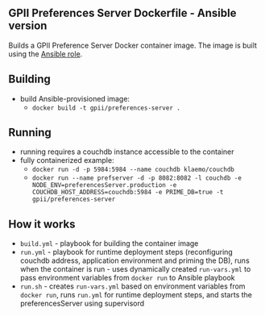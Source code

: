 ## GPII Preferences Server Dockerfile - Ansible version

Builds a GPII Preference Server Docker container image. The image is built using the [Ansible role](https://github.com/gpii-ops/ansible-preferences-server).

## Building

- build Ansible-provisioned image:
    - `docker build -t gpii/preferences-server .`

## Running

- running requires a couchdb instance accessible to the container
- fully containerized example:
    - `docker run -d -p 5984:5984 --name couchdb klaemo/couchdb`
    - `docker run --name prefserver -d -p 8082:8082 -l couchdb -e NODE_ENV=preferencesServer.production -e COUCHDB_HOST_ADDRESS=couchdb:5984 -e PRIME_DB=true -t gpii/preferences-server`

## How it works
- `build.yml` - playbook for building the container image
- `run.yml` - playbook for runtime deployment steps (reconfiguring couchdb address, application environment and priming the DB), runs when the container is run - uses dynamically created `run-vars.yml` to pass environment variables from `docker run` to Ansible playbook
- `run.sh` - creates `run-vars.yml` based on environment variables from `docker run`, runs `run.yml` for runtime deployment steps, and starts the preferencesServer using supervisord
